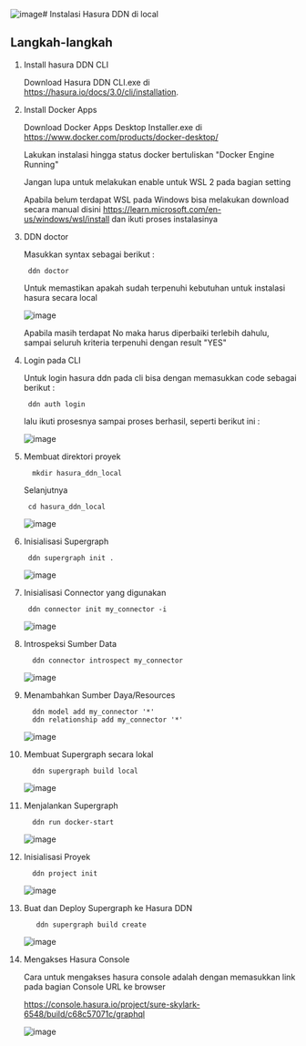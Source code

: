 ![image](https://github.com/user-attachments/assets/6764bb53-19f2-47f9-8dde-897c59df9511)# Instalasi Hasura DDN di local


## Langkah-langkah

  1. Install hasura DDN CLI

      Download Hasura DDN CLI.exe di https://hasura.io/docs/3.0/cli/installation.
     

  3. Install Docker Apps

      Download Docker Apps Desktop Installer.exe di https://www.docker.com/products/docker-desktop/

      Lakukan instalasi hingga status docker bertuliskan "Docker Engine Running"

      Jangan lupa untuk melakukan enable untuk WSL 2 pada bagian setting

      Apabila belum terdapat WSL pada Windows bisa  melakukan download secara manual disini https://learn.microsoft.com/en-us/windows/wsl/install dan ikuti proses                instalasinya
     

  4. DDN doctor

     Masukkan syntax sebagai berikut :

     ```
      ddn doctor
     
     ```

     Untuk memastikan apakah sudah terpenuhi kebutuhan untuk instalasi hasura secara local

     ![image](https://github.com/user-attachments/assets/3c2042c7-2321-4b59-a032-fc02492aaa2d)

     Apabila masih terdapat No maka harus diperbaiki terlebih dahulu, sampai seluruh kriteria terpenuhi dengan result "YES"

     
  5. Login pada CLI

     Untuk login hasura ddn pada cli bisa dengan memasukkan code sebagai berikut :

     ```
      ddn auth login
     ```
     lalu ikuti prosesnya sampai proses berhasil, seperti berikut ini :

     ![image](https://github.com/user-attachments/assets/f23e6052-dbb6-4221-b2d5-116086df680a)

     
  6. Membuat direktori proyek

     ```
       mkdir hasura_ddn_local
     ```

     Selanjutnya

     ```
      cd hasura_ddn_local
     ```

     ![image](https://github.com/user-attachments/assets/90b24fb9-69c6-4ccf-aaa6-ffb99cec4a97)
     

  7. Inisialisasi Supergraph

     ```
      ddn supergraph init .
     ```

     ![image](https://github.com/user-attachments/assets/79f3a879-d79b-4dc9-bd5c-270b6040eb34)
     

  8. Inisialisasi Connector yang digunakan

     ```
      ddn connector init my_connector -i
     ```

     ![image](https://github.com/user-attachments/assets/66ac78ca-d9f0-4d1c-bfc1-b0ac2e4bc1eb)
     

  9. Introspeksi Sumber Data

      ```
        ddn connector introspect my_connector
      ```

      ![image](https://github.com/user-attachments/assets/74b14200-9e51-41e2-bfa6-333b28dee630)
      

  10. Menambahkan Sumber Daya/Resources

      ```
        ddn model add my_connector '*'
        ddn relationship add my_connector '*'
      ```

      ![image](https://github.com/user-attachments/assets/5a8412a6-e7cd-479a-99a8-6b55223bc2e6)
      

  11. Membuat Supergraph secara lokal

      ```
        ddn supergraph build local
      ```

      ![image](https://github.com/user-attachments/assets/139647b1-c9f6-4d6a-af15-58aa82e3bfb9)
      

  12. Menjalankan Supergraph

      ```
        ddn run docker-start
      ```
  
      ![image](https://github.com/user-attachments/assets/e70637b3-e8a2-484f-b030-b25b75e226a0)
      

  13. Inisialisasi Proyek

      ```
        ddn project init
      ```

      ![image](https://github.com/user-attachments/assets/f61104be-a67a-4f2d-9c3f-381b1be2dbfb)

      
 14. Buat dan Deploy Supergraph ke Hasura DDN

     ```
        ddn supergraph build create
     ```

     ![image](https://github.com/user-attachments/assets/c45914a6-d118-4ef0-bbbb-6d618f1e2c1a)

  15. Mengakses Hasura Console 

      Cara untuk mengakses hasura console adalah dengan memasukkan link pada bagian Console URL ke browser

      https://console.hasura.io/project/sure-skylark-6548/build/c68c57071c/graphql


      ![image](https://github.com/user-attachments/assets/351a3b37-8a6d-4911-b02d-bf997d48dd3d)


